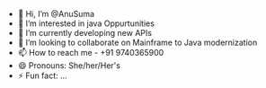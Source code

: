 - 👋 Hi, I’m @AnuSuma
- 👀 I’m interested in java Oppurtunities
- 🌱 I’m currently developing new APIs
- 💞️ I’m looking to collaborate on Mainframe to Java modernization
- 📫 How to reach me - +91 9740365900
- 😄 Pronouns: She/her/Her's
- ⚡ Fun fact: ...

<!---
AnuSuma/AnuSuma is a ✨ special ✨ repository because its `README.md` (this file) appears on your GitHub profile.
You can click the Preview link to take a look at your changes.
--->
